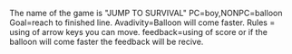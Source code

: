 The name of the game is "JUMP TO SURVIVAL"
PC=boy,NONPC=balloon
Goal=reach to finished line.
Avadivity=Balloon will come faster.
Rules = using of arrow keys you can move.
feedback=using of score or if the balloon will come faster the feedback will be recive.






